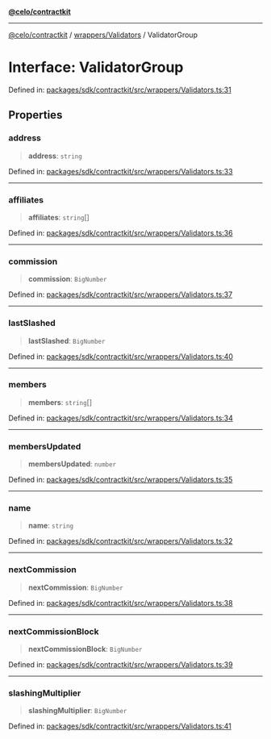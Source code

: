 [**@celo/contractkit**](../../../README.md)

***

[@celo/contractkit](../../../modules.md) / [wrappers/Validators](../README.md) / ValidatorGroup

# Interface: ValidatorGroup

Defined in: [packages/sdk/contractkit/src/wrappers/Validators.ts:31](https://github.com/celo-org/developer-tooling/blob/master/packages/sdk/contractkit/src/wrappers/Validators.ts#L31)

## Properties

### address

> **address**: `string`

Defined in: [packages/sdk/contractkit/src/wrappers/Validators.ts:33](https://github.com/celo-org/developer-tooling/blob/master/packages/sdk/contractkit/src/wrappers/Validators.ts#L33)

***

### affiliates

> **affiliates**: `string`[]

Defined in: [packages/sdk/contractkit/src/wrappers/Validators.ts:36](https://github.com/celo-org/developer-tooling/blob/master/packages/sdk/contractkit/src/wrappers/Validators.ts#L36)

***

### commission

> **commission**: `BigNumber`

Defined in: [packages/sdk/contractkit/src/wrappers/Validators.ts:37](https://github.com/celo-org/developer-tooling/blob/master/packages/sdk/contractkit/src/wrappers/Validators.ts#L37)

***

### lastSlashed

> **lastSlashed**: `BigNumber`

Defined in: [packages/sdk/contractkit/src/wrappers/Validators.ts:40](https://github.com/celo-org/developer-tooling/blob/master/packages/sdk/contractkit/src/wrappers/Validators.ts#L40)

***

### members

> **members**: `string`[]

Defined in: [packages/sdk/contractkit/src/wrappers/Validators.ts:34](https://github.com/celo-org/developer-tooling/blob/master/packages/sdk/contractkit/src/wrappers/Validators.ts#L34)

***

### membersUpdated

> **membersUpdated**: `number`

Defined in: [packages/sdk/contractkit/src/wrappers/Validators.ts:35](https://github.com/celo-org/developer-tooling/blob/master/packages/sdk/contractkit/src/wrappers/Validators.ts#L35)

***

### name

> **name**: `string`

Defined in: [packages/sdk/contractkit/src/wrappers/Validators.ts:32](https://github.com/celo-org/developer-tooling/blob/master/packages/sdk/contractkit/src/wrappers/Validators.ts#L32)

***

### nextCommission

> **nextCommission**: `BigNumber`

Defined in: [packages/sdk/contractkit/src/wrappers/Validators.ts:38](https://github.com/celo-org/developer-tooling/blob/master/packages/sdk/contractkit/src/wrappers/Validators.ts#L38)

***

### nextCommissionBlock

> **nextCommissionBlock**: `BigNumber`

Defined in: [packages/sdk/contractkit/src/wrappers/Validators.ts:39](https://github.com/celo-org/developer-tooling/blob/master/packages/sdk/contractkit/src/wrappers/Validators.ts#L39)

***

### slashingMultiplier

> **slashingMultiplier**: `BigNumber`

Defined in: [packages/sdk/contractkit/src/wrappers/Validators.ts:41](https://github.com/celo-org/developer-tooling/blob/master/packages/sdk/contractkit/src/wrappers/Validators.ts#L41)
